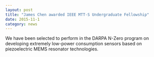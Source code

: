 ```yaml
---
layout: post
title: "James Chen awarded IEEE MTT-S Undergraduate Fellowship"
date: 2015-11-1
category: news
---
```

We have been selected to perform in the DARPA N-Zero program on developing extremely low-power consumption sensors based on piezoelectric MEMS resonator technologies.
